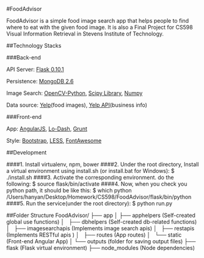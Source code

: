 #FoodAdvisor

FoodAdvisor is a simple food image search app that helps people to find where
to eat with the given food image. It is also a Final Project for CS598 Visual
Information Retrieval in Stevens Institute of Technology.

##Technology Stacks

###Back-end

API Server: [Flask 0.10.1](http://flask.pocoo.org/)

Persistence: [MongoDB 2.6](https://www.mongodb.org/)

Image Search: [OpenCV-Python](http://docs.opencv.org/trunk/doc/py_tutorials/py_setup/py_table_of_contents_setup/py_table_of_contents_setup.html#py-table-of-content-setup), [Scipy Library](http://www.scipy.org/scipylib/index.html), [Numpy](http://www.numpy.org)

Data source: [Yelp](http://www.yelp.com)(food images), [Yelp API](http://api.yelp.com)(business info)

###Front-end

App: [AngularJS](http://angularjs.org/), [Lo-Dash](http://lodash.com/), [Grunt](http://gruntjs.com/)

Style: [Bootstrap](http://getbootstrap.com/), [LESS](http://lesscss.org/), [FontAwesome](http://fortawesome.github.io/Font-Awesome/)

##Development

####1. Install virtualenv, npm, bower
####2. Under the root directory, Install a virtual environment using install.sh (or install.bat for Windows):
    $ ./install.sh
####3. Activate the corresponding environment. do the following:
    $ source flask/bin/activate
####4. Now, when you check you python path, it should be like this:
    $ which python
    /Users/hanyan/Desktop/Homework/CS598/FoodAdvisor/flask/bin/python
####5. Run the service(under the root directory):
    $ python run.py


##Folder Structure
    FoodAdvisor/
        ├── app
        │   ├── apphelpers        (Self-created global use functions)
        │   ├── dbhelpers         (Self-created db-related functions)
        │   ├── imagesearchapis   (Implements image search apis)
        │   ├── restapis          (Implements RESTful apis )
        │   ├── routes            (App routes)
        │   └── static            (Front-end Angular App)
        │   └── outputs           (folder for saving output files)
        ├── flask                 (Flask virtual environment)
        ├── node_modules          (Node dependencies)
